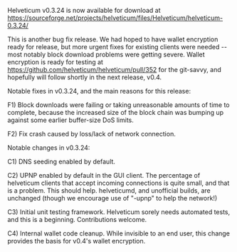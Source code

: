 Helveticum v0.3.24 is now available for download at
https://sourceforge.net/projects/helveticum/files/Helveticum/helveticum-0.3.24/

This is another bug fix release.  We had hoped to have wallet encryption ready for release, but more urgent fixes for existing clients were needed -- most notably block download problems were getting severe.  Wallet encryption is ready for testing at https://github.com/helveticum/helveticum/pull/352 for the git-savvy, and hopefully will follow shortly in the next release, v0.4.

Notable fixes in v0.3.24, and the main reasons for this release:

F1) Block downloads were failing or taking unreasonable amounts of time to complete, because the increased size of the block chain was bumping up against some earlier buffer-size DoS limits.

F2) Fix crash caused by loss/lack of network connection.

Notable changes in v0.3.24:

C1) DNS seeding enabled by default.

C2) UPNP enabled by default in the GUI client.  The percentage of helveticum clients that accept incoming connections is quite small, and that is a problem.  This should help.  helveticumd, and unofficial builds, are unchanged (though we encourage use of "-upnp" to help the network!)

C3) Initial unit testing framework.  Helveticum sorely needs automated tests, and this is a beginning.  Contributions welcome.

C4) Internal wallet code cleanup.  While invisible to an end user, this change provides the basis for v0.4's wallet encryption.
